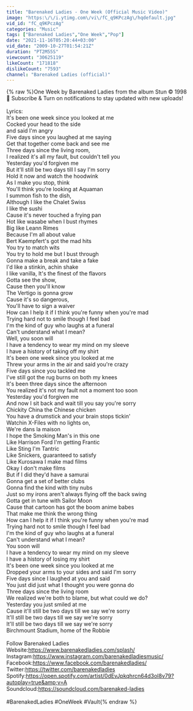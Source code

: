 ```yaml
---
title: "Barenaked Ladies - One Week (Official Music Video)"
image: "https:\/\/i.ytimg.com\/vi\/fC_q9KPczAg\/hqdefault.jpg"
vid_id: "fC_q9KPczAg"
categories: "Music"
tags: ["Barenaked Ladies","One Week","Pop"]
date: "2021-11-16T05:20:44+03:00"
vid_date: "2009-10-27T01:54:21Z"
duration: "PT2M55S"
viewcount: "30625119"
likeCount: "171818"
dislikeCount: "7593"
channel: "Barenaked Ladies (official)"
---
```

{% raw %}One Week by Barenaked Ladies from the album Stun © 1998<br />🔔  Subscribe &amp; Turn on notifications to stay updated with new uploads!<br /><br />Lyrics:<br />It's been one week since you looked at me<br />Cocked your head to the side<br />and said I'm angry<br />Five days since you laughed at me saying<br />Get that together come back and see me<br />Three days since the living room,<br />I realized it's all my fault, but couldn't tell you<br />Yesterday you'd forgiven me<br />But it'll still be two days till I say I'm sorry<br />Hold it now and watch the hoodwink<br />As I make you stop, think<br />You'll think you're looking at Aquaman<br />I summon fish to the dish,<br />Although I like the Chalet Swiss<br />I like the sushi<br />Cause it's never touched a frying pan<br />Hot like wasabe when I bust rhymes<br />Big like Leann Rimes<br />Because I'm all about value<br />Bert Kaempfert's got the mad hits<br />You try to match wits<br />You try to hold me but I bust through<br />Gonna make a break and take a fake<br />I'd like a stinkin, achin shake<br />I like vanilla, It's the finest of the flavors<br />Gotta see the show,<br />Cause then you'll know<br />The Vertigo is gonna grow<br />Cause it's so dangerous,<br />You'll have to sign a waiver<br />How can I help it if I think you're funny when you're mad<br />Trying hard not to smile though I feel bad<br />I'm the kind of guy who laughs at a funeral<br />Can't understand what I mean?<br />Well, you soon will<br />I have a tendency to wear my mind on my sleeve<br />I have a history of taking off my shirt<br />It's been one week since you looked at me<br />Threw your arms in the air and said you're crazy<br />Five days since you tackled me<br />I've still got the rug burns on both my knees<br />It's been three days since the afternoon<br />You realized it's not my fault not a moment too soon<br />Yesterday you'd forgiven me<br />And now I sit back and wait till you say you're sorry<br />Chickity China the Chinese chicken<br />You have a drumstick and your brain stops tickin'<br />Watchin X-Files with no lights on,<br />We're dans la maison<br />I hope the Smoking Man's in this one<br />Like Harrison Ford I'm getting Frantic<br />Like Sting I'm Tantric<br />Like Snickers, guaranteed to satisfy<br />Like Kurosawa I make mad films<br />Okay I don't make films<br />But if I did they'd have a samurai<br />Gonna get a set of better clubs<br />Gonna find the kind with tiny nubs<br />Just so my irons aren't always flying off the back swing<br />Gotta get in tune with Sailor Moon<br />Cause that cartoon has got the boom anime babes<br />That make me think the wrong thing<br />How can I help it if I think you're funny when you're mad<br />Trying hard not to smile though I feel bad<br />I'm the kind of guy who laughs at a funeral<br />Can't understand what I mean?<br />You soon will<br />I have a tendency to wear my mind on my sleeve<br />I have a history of losing my shirt<br />It's been one week since you looked at me<br />Dropped your arms to your sides and said I'm sorry<br />Five days since I laughed at you and said<br />You just did just what I thought you were gonna do<br />Three days since the living room<br />We realized we're both to blame, but what could we do?<br />Yesterday you just smiled at me<br />Cause it'll still be two days till we say we're sorry<br />It'll still be two days till we say we're sorry<br />It'll still be two days till we say we're sorry<br />Birchmount Stadium, home of the Robbie<br /><br />Follow Barenaked Ladies<br />Website:<a rel="nofollow" target="blank" href="https://www.barenakedladies.com/splash/">https://www.barenakedladies.com/splash/</a><br />Instagram:<a rel="nofollow" target="blank" href="https://www.instagram.com/barenakedladiesmusic/">https://www.instagram.com/barenakedladiesmusic/</a><br />Facebook:<a rel="nofollow" target="blank" href="https://www.facebook.com/barenakedladies/">https://www.facebook.com/barenakedladies/</a><br />Twitter:<a rel="nofollow" target="blank" href="https://twitter.com/barenakedladies">https://twitter.com/barenakedladies</a><br />Spotify:<a rel="nofollow" target="blank" href="https://open.spotify.com/artist/0dEvJpkqhrcn64d3oI8v79?autoplay=true&amp;v=A">https://open.spotify.com/artist/0dEvJpkqhrcn64d3oI8v79?autoplay=true&amp;v=A</a><br />Soundcloud:<a rel="nofollow" target="blank" href="https://soundcloud.com/barenaked-ladies">https://soundcloud.com/barenaked-ladies</a><br /><br />#BarenakedLadies #OneWeek #Vault{% endraw %}
